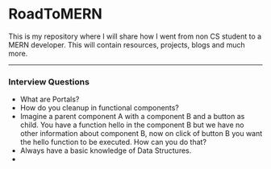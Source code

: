 # RoadToMERN
This is my repository where I will share how I went from non CS student to a MERN developer. This will contain resources, projects, blogs and much more.

<hr>
<h3>Interview Questions </h3>
<ul>
  <li>What are Portals?</li>
  <li>How do you cleanup in functional components?</li>
  <li>Imagine a parent component A with a component B and a button as child. You have a function hello in the component B but we have no other information about component B, now on click of button B you want the hello function to be executed. How can you do that? </li>
  <li>Always have a basic knowledge of Data Structures.</li>
  <li></li>
</ul>
